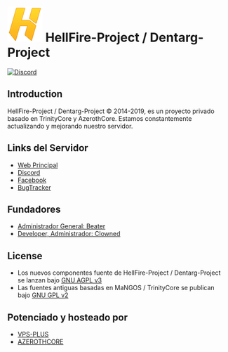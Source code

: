 # ![logo](https://github.com/ClownedDev/HellFire-Project/blob/master/hellfire.png) HellFire-Project / Dentarg-Project
[![Discord](https://img.shields.io/discord/217589275766685707.svg)](https://discord.gg/scvcFcg)


## Introduction

HellFire-Project / Dentarg-Project © 2014-2019, es un proyecto privado basado en TrinityCore y AzerothCore. 
Estamos constantemente actualizando y mejorando nuestro servidor.

## Links del Servidor

- [Web Principal](https://www.dentarg-wow.com/)
- [Discord](https://discord.gg/scvcFcg)
- [Facebook](https://www.facebook.com/dentargwow/)
- [BugTracker](https://discord.gg/yqjCNXG)

## Fundadores

- [Administrador General: Beater](https://www.facebook.com/leo.leytes.5)
- [Developer, Administrador: Clowned](https://www.facebook.com/terryseytu)

## License

- Los nuevos componentes fuente de HellFire-Project / Dentarg-Project se lanzan bajo [GNU AGPL v3](https://github.com/ClownedDev/HellFire-Project/blob/master/LICENSE-AGPL3)
- Las fuentes antiguas basadas en MaNGOS / TrinityCore se publican bajo [GNU GPL v2](https://github.com/ClownedDev/HellFire-Project/blob/master/LICENSE-GPL2)

## Potenciado y hosteado por

- [VPS-PLUS](https://www.facebook.com/vpsplusonline/)
- [AZEROTHCORE](http://www.azerothcore.org/)